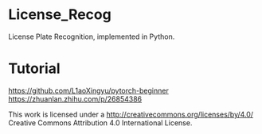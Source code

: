 # License_Recog
License Plate Recognition, implemented in Python.

# Tutorial
https://github.com/L1aoXingyu/pytorch-beginner
https://zhuanlan.zhihu.com/p/26854386

This work is licensed under a http://creativecommons.org/licenses/by/4.0/ Creative Commons Attribution 4.0 International License.

